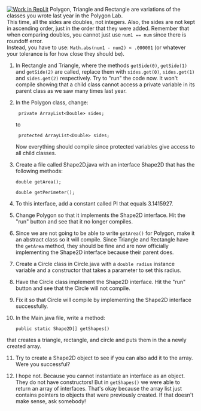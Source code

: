 [![Work in Repl.it](https://classroom.github.com/assets/work-in-replit-14baed9a392b3a25080506f3b7b6d57f295ec2978f6f33ec97e36a161684cbe9.svg)](https://classroom.github.com/online_ide?assignment_repo_id=3049719&assignment_repo_type=AssignmentRepo)
Polygon, Triangle and Rectangle are variations of the classes you wrote last year in the Polygon Lab.  
This time, all the sides are doubles, not integers.  Also, the sides are not kept in ascending order, just in the order that they were added.
Remember that when comparing doubles, you cannot just use ```num1 == num``` since there is roundoff error.  
Instead, you have to use: ```Math.abs(num1 - num2) < .000001``` (or whatever your tolerance is for how close they should be).

1. In Rectangle and Triangle, where the methods ```getSide(0)```, ```getSide(1)``` and ```getSide(2)``` are called, replace them with ```sides.get(0)```,  ```sides.get(1)``` and ```sides.get(2)``` respectively.  Try to "run" the code now.  It won't compile showing that a child class cannot access a private variable in its parent class as we saw many times last year.
  
2. In the Polygon class, change:

        private ArrayList<Double> sides;

    to

        protected ArrayList<Double> sides;

    Now everything should compile since protected variables give access to all child classes.

3.  Create a file called Shape2D.java with an interface Shape2D that has the following methods:

        double getArea();

        double getPerimeter();


4.  To this interface, add a constant called PI that equals 3.1415927.

5.  Change Polygon so that it implements the Shape2D interface.  Hit the "run" button and see that it no longer compiles.  

6.  Since we are not going to be able to write ```getArea()``` for Polygon, make it an abstract class so it will compile.  Since Triangle and Rectangle have the ```getArea``` method, they should be fine and are now officially implementing the Shape2D interface because their parent does.

7.  Create a Circle class in Circle.java with a ``double radius`` instance variable and a constructor that takes a parameter to set this radius.

8.  Have the Circle class implement the Shape2D interface. Hit the "run" button and see that the Circle will not compile.  

9.  Fix it so that Circle will compile by implementing the Shape2D interface successfully.

10.  In the  Main.java file, write a method:

        ```public static Shape2D[] getShapes()```

that creates a triangle, rectangle, and circle and puts them in the a newly created array.

11.  Try to create a Shape2D object to see if you can also add it to the array.   Were you successful?

12.  I hope not. Because you cannot instantiate an interface as an object.  They do not have constructors!  But in ```getShapes()``` we were able to return an array of interfaces. That's okay because the array list just contains pointers to objects that were previously created.  If that doesn't make sense, ask somebody!
    
